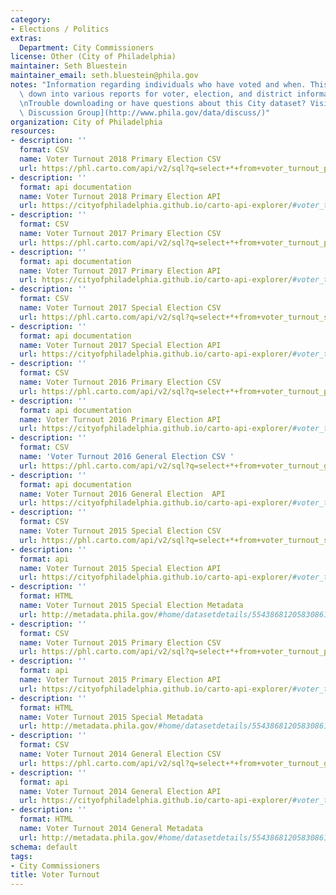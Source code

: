 ```yaml
---
category:
- Elections / Politics
extras:
  Department: City Commissioners
license: Other (City of Philadelphia)
maintainer: Seth Bluestein
maintainer_email: seth.bluestein@phila.gov
notes: "Information regarding individuals who have voted and when. This data is broken\
  \ down into various reports for voter, election, and district information.\r\n\r\
  \nTrouble downloading or have questions about this City dataset? Visit the [OpenDataPhilly\
  \ Discussion Group](http://www.phila.gov/data/discuss/)"
organization: City of Philadelphia
resources:
- description: ''
  format: CSV
  name: Voter Turnout 2018 Primary Election CSV
  url: https://phl.carto.com/api/v2/sql?q=select+*+from+voter_turnout_primary_election_2018&format=csv&filename=voter_turnout_primary_election_2018&skipfields=cartodb_id,the_geom,the_geom_webmercator
- description: ''
  format: api documentation
  name: Voter Turnout 2018 Primary Election API
  url: https://cityofphiladelphia.github.io/carto-api-explorer/#voter_turnout_primary_election_2018
- description: ''
  format: CSV
  name: Voter Turnout 2017 Primary Election CSV
  url: https://phl.carto.com/api/v2/sql?q=select+*+from+voter_turnout_primary_election_2017&format=csv&filename=voter_turnout_primary_election_2017&skipfields=cartodb_id,the_geom,the_geom_webmercator
- description: ''
  format: api documentation
  name: Voter Turnout 2017 Primary Election API
  url: https://cityofphiladelphia.github.io/carto-api-explorer/#voter_turnout_primary_election_2017
- description: ''
  format: CSV
  name: Voter Turnout 2017 Special Election CSV
  url: https://phl.carto.com/api/v2/sql?q=select+*+from+voter_turnout_special_election_2017&format=csv&filename=voter_turnout_special_election_2017&skipfields=cartodb_id,the_geom,the_geom_webmercator
- description: ''
  format: api documentation
  name: Voter Turnout 2017 Special Election API
  url: https://cityofphiladelphia.github.io/carto-api-explorer/#voter_turnout_special_election_2017
- description: ''
  format: CSV
  name: Voter Turnout 2016 Primary Election CSV
  url: https://phl.carto.com/api/v2/sql?q=select+*+from+voter_turnout_primary_election_2016&format=csv&filename=voter_turnout_primary_election_2016&skipfields=cartodb_id,the_geom,the_geom_webmercator
- description: ''
  format: api documentation
  name: Voter Turnout 2016 Primary Election API
  url: https://cityofphiladelphia.github.io/carto-api-explorer/#voter_turnout_primary_election_2016
- description: ''
  format: CSV
  name: 'Voter Turnout 2016 General Election CSV '
  url: https://phl.carto.com/api/v2/sql?q=select+*+from+voter_turnout_general_election_2016&format=csv&filename=voter_turnout_general_election_2016&skipfields=cartodb_id,the_geom,the_geom_webmercator
- description: ''
  format: api documentation
  name: Voter Turnout 2016 General Election  API
  url: https://cityofphiladelphia.github.io/carto-api-explorer/#voter_turnout_general_election_2016
- description: ''
  format: CSV
  name: Voter Turnout 2015 Special Election CSV
  url: https://phl.carto.com/api/v2/sql?q=select+*+from+voter_turnout_special_election_2015&format=csv&filename=voter_turnout_special_election_2015&skipfields=cartodb_id,the_geom,the_geom_webmercator
- description: ''
  format: api
  name: Voter Turnout 2015 Special Election API
  url: https://cityofphiladelphia.github.io/carto-api-explorer/#voter_turnout_special_election_2015
- description: ''
  format: HTML
  name: Voter Turnout 2015 Special Election Metadata
  url: http://metadata.phila.gov/#home/datasetdetails/5543868120583086178c4f73/representationdetails/55898161ae4c07cd6655e30f/
- description: ''
  format: CSV
  name: Voter Turnout 2015 Primary Election CSV
  url: https://phl.carto.com/api/v2/sql?q=select+*+from+voter_turnout_primary_election_2015&format=csv&filename=voter_turnout_primary_election_2015&skipfields=cartodb_id,the_geom,the_geom_webmercator
- description: ''
  format: api
  name: Voter Turnout 2015 Primary Election API
  url: https://cityofphiladelphia.github.io/carto-api-explorer/#voter_turnout_primary_election_2015
- description: ''
  format: HTML
  name: Voter Turnout 2015 Special Metadata
  url: http://metadata.phila.gov/#home/datasetdetails/5543868120583086178c4f73/representationdetails/55438acf9b989a05172d0d81/
- description: ''
  format: CSV
  name: Voter Turnout 2014 General Election CSV
  url: https://phl.carto.com/api/v2/sql?q=select+*+from+voter_turnout_general_election_2014&format=csv&filename=voter_turnout_general_election_2014&skipfields=cartodb_id,the_geom,the_geom_webmercator
- description: ''
  format: api
  name: Voter Turnout 2014 General Election API
  url: https://cityofphiladelphia.github.io/carto-api-explorer/#voter_turnout_general_election_2014
- description: ''
  format: HTML
  name: Voter Turnout 2014 General Metadata
  url: http://metadata.phila.gov/#home/datasetdetails/5543868120583086178c4f73/representationdetails/55438acf9b989a05172d0d82/
schema: default
tags:
- City Commissioners
title: Voter Turnout
---
```

